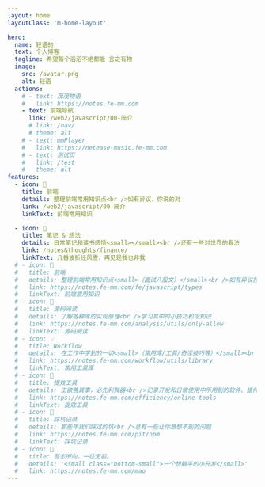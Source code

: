 ```yaml
---
layout: home
layoutClass: 'm-home-layout'

hero:
  name: 轻语的
  text: 个人博客
  tagline: 希望每个滔滔不绝都能 言之有物
  image:
    src: /avatar.png
    alt: 轻语
  actions:
    # - text: 茂茂物语
    #   link: https://notes.fe-mm.com
    - text: 前端导航
      link: /web2/javascript/00-简介
      # link: /nav/
      # theme: alt
    # - text: mmPlayer
    #   link: https://netease-music.fe-mm.com
    # - text: 测试页
    #   link: /test
    #   theme: alt
features:
  - icon: 📖
    title: 前端
    details: 整理前端常用知识点<br />如有异议，你说的对
    link: /web2/javascript/00-简介
    linkText: 前端常用知识

  - icon: 📘
    title: 笔记 & 想法
    details: 日常笔记和读书感悟<small></small><br />还有一些对世界的看法
    link: /notes&thoughts/finance/
    linkText: 几番波折经风雪，再见是我也非我
  # - icon: 📖
  #   title: 前端
  #   details: 整理前端常用知识点<small>（面试八股文）</small><br />如有异议按你的理解为主，不接受反驳
  #   link: https://notes.fe-mm.com/fe/javascript/types
  #   linkText: 前端常用知识
  # - icon: 📘
  #   title: 源码阅读
  #   details: 了解各种库的实现原理<br />学习其中的小技巧和冷知识
  #   link: https://notes.fe-mm.com/analysis/utils/only-allow
  #   linkText: 源码阅读
  # - icon: 💡
  #   title: Workflow
  #   details: 在工作中学到的一切<small>（常用库/工具/奇淫技巧等）</small><br />配合 CV 大法来更好的摸鱼
  #   link: https://notes.fe-mm.com/workflow/utils/library
  #   linkText: 常用工具库
  # - icon: 🧰
  #   title: 提效工具
  #   details: 工欲善其事，必先利其器<br />记录开发和日常使用中所用到的软件、插件、扩展等
  #   link: https://notes.fe-mm.com/efficiency/online-tools
  #   linkText: 提效工具
  # - icon: 🐞
  #   title: 踩坑记录
  #   details: 那些年我们踩过的坑<br />总有一些让你意想不到的问题
  #   link: https://notes.fe-mm.com/pit/npm
  #   linkText: 踩坑记录
  # - icon: 💯
  #   title: 吾志所向，一往无前。
  #   details: '<small class="bottom-small">一个想躺平的小开发</small>'
  #   link: https://notes.fe-mm.com/mao
---
```


<style>
/*爱的魔力转圈圈*/
.m-home-layout .image-src:hover {
  transform: translate(-50%, -50%) rotate(666turn);
  transition: transform 59s 1s cubic-bezier(0.3, 0, 0.8, 1);
}

.m-home-layout .details small {
  opacity: 0.8;
}

.m-home-layout .bottom-small {
  display: block;
  margin-top: 2em;
  text-align: right;
}
</style>
